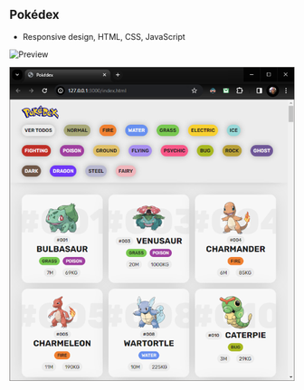 ## Pokédex
- Responsive design, HTML, CSS, JavaScript

![Preview](Preview.gif)

![Screenshot](Screenshot.png)